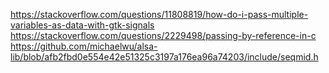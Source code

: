 https://stackoverflow.com/questions/11808819/how-do-i-pass-multiple-variables-as-data-with-gtk-signals
https://stackoverflow.com/questions/2229498/passing-by-reference-in-c
https://github.com/michaelwu/alsa-lib/blob/afb2fbd0e554e42e51325c3197a176ea96a74203/include/seqmid.h
